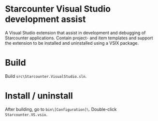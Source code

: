 # Starcounter Visual Studio development assist

A Visual Studio extension that assist in development and debugging of Starcounter applications. Contain project- and item templates and support the extension to be installed and uninstalled using a VSIX package.

# Build
Build `src\Starcounter.VisualStudio.sln`.

# Install / uninstall
After building, go to `bin\[Configuration]\`. Double-click `Starcounter.VS.vsix`.